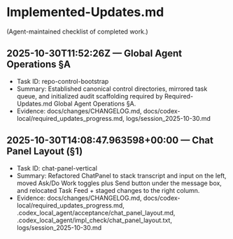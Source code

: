 # Implemented-Updates.md

(Agent-maintained checklist of completed work.)

## 2025-10-30T11:52:26Z — Global Agent Operations §A
- Task ID: repo-control-bootstrap
- Summary: Established canonical control directories, mirrored task queue, and initialized audit scaffolding required by Required-Updates.md Global Agent Operations §A.
- Evidence: docs/changes/CHANGELOG.md, docs/codex-local/required_updates_progress.md, logs/session_2025-10-30.md

## 2025-10-30T14:08:47.963598+00:00 — Chat Panel Layout (§1)
- Task ID: chat-panel-vertical
- Summary: Refactored ChatPanel to stack transcript and input on the left, moved Ask/Do Work toggles plus Send button under the message box, and relocated Task Feed + staged changes to the right column.
- Evidence: docs/changes/CHANGELOG.md, docs/codex-local/required_updates_progress.md, .codex_local_agent/acceptance/chat_panel_layout.md, .codex_local_agent/impl_check/chat_panel_layout.txt, logs/session_2025-10-30.md
